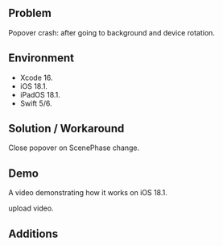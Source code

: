 ## Problem


Popover crash: after going to background and device rotation.


## Environment


- Xcode 16.
- iOS 18.1.
- iPadOS 18.1.
- Swift 5/6.


## Solution / Workaround


Close popover on ScenePhase change.


## Demo


A video demonstrating how it works on iOS 18.1.


upload video.


## Additions

